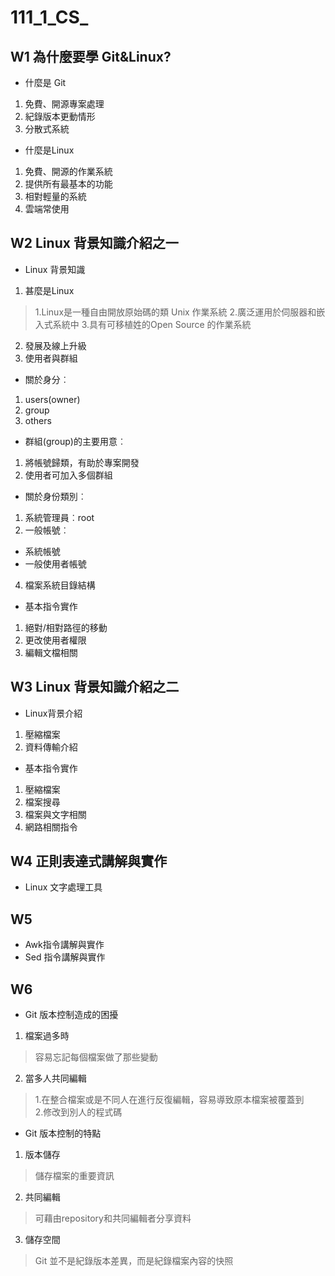 # **111_1_CS_**
## W1 為什麼要學 Git&Linux?
 + 什麼是 Git
 1. 免費、開源專案處理
 2. 紀錄版本更動情形
 3. 分散式系統
 + 什麼是Linux
 1. 免費、開源的作業系統
 2. 提供所有最基本的功能
 3. 相對輕量的系統
 4. 雲端常使用
## W2 Linux 背景知識介紹之一
 + Linux 背景知識
 1. 甚麼是Linux
  >1.Linux是一種自由開放原始碼的類 Unix 作業系統
  >2.廣泛運用於伺服器和嵌入式系統中
  >3.具有可移植姓的Open Source 的作業系統
   
 2. 發展及線上升級
 3. 使用者與群組
  + 關於身分︰
  1. users(owner)
  2. group
  3. others
  + 群組(group)的主要用意︰
  1. 將帳號歸類，有助於專案開發
  2. 使用者可加入多個群組
  + 關於身份類別︰
  1. 系統管理員︰root
  2. 一般帳號︰
   * 系統帳號
   * 一般使用者帳號
 4. 檔案系統目錄結構
 + 基本指令實作
 1. 絕對/相對路徑的移動
 2. 更改使用者權限
 3. 編輯文檔相關
## W3 Linux 背景知識介紹之二
 + Linux背景介紹
 1. 壓縮檔案
 2. 資料傳輸介紹
 + 基本指令實作
 1. 壓縮檔案
 2. 檔案搜尋
 3. 檔案與文字相關
 4. 網路相關指令
## W4 正則表達式講解與實作
 + Linux 文字處理工具

## W5 
 + Awk指令講解與實作
 + Sed 指令講解與實作
## W6
 + Git 版本控制造成的困擾
 1. 檔案過多時
 >  容易忘記每個檔案做了那些變動
 2. 當多人共同編輯
  >1.在整合檔案或是不同人在進行反復編輯，容易導致原本檔案被覆蓋到    
   2.修改到別人的程式碼
 + Git 版本控制的特點
 1. 版本儲存
 >  儲存檔案的重要資訊
 2. 共同編輯
 >  可藉由repository和共同編輯者分享資料
 3. 儲存空間
 >  Git 並不是紀錄版本差異，而是紀錄檔案內容的快照
